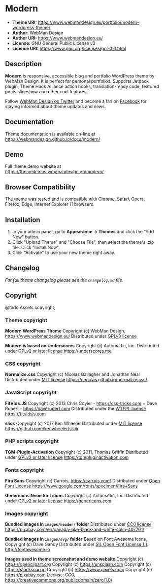 # Modern

* **Theme URI:**    https://www.webmandesign.eu/portfolio/modern-wordpress-theme/
* **Author:**       WebMan Design
* **Author URI:**   https://www.webmandesign.eu/
* **License:**      GNU General Public License v3
* **License URI:**  https://www.gnu.org/licenses/gpl-3.0.html


## Description

**Modern** is responsive, accessible blog and portfolio WordPress theme by WebMan Design. It is perfect for personal portfolios. Supports Jetpack plugin, Theme Hook Alliance action hooks, translation-ready code, featured posts slideshow and other cool features.

Follow [WebMan Design on Twitter](https://twitter.com/webmandesigneu) and become a fan on [Facebook](https://www.facebook.com/webmandesigneu) for staying informed about theme updates and news.


## Documentation

Theme documentation is available on-line at https://webmandesign.github.io/docs/modern/


## Demo

Full theme demo website at https://themedemos.webmandesign.eu/modern/


## Browser Compatibility

The theme was tested and is compatible with Chrome, Safari, Opera, Firefox, Edge, Internet Explorer 11 browsers.


## Installation

1. In your admin panel, go to **Appearance &rarr; Themes** and click the "Add New" button.
2. Click "Upload Theme" and "Choose File", then select the theme's .zip file. Click "Install Now".
3. Click "Activate" to use your new theme right away.


## Changelog

*For full theme changelog please see the `changelog.md` file.*


## Copyright
@todo Assets copyright;

### Theme copyright

**Modern WordPress Theme**
Copyright (c) WebMan Design, https://www.webmandesign.eu/
Distributed under [GPLv3 license](https://www.gnu.org/licenses/gpl-3.0.html)

**Modern is based on Underscores**
Copyright (c) Automattic, Inc.
Distributed under [GPLv2 or later license](https://www.gnu.org/licenses/gpl-2.0.html)
https://underscores.me

### CSS copyright

**Normalize.css**
Copyright (c) Nicolas Gallagher and Jonathan Neal
Distributed under [MIT license](https://opensource.org/licenses/MIT)
https://necolas.github.io/normalize.css/

### JavaScript copyright

**FitVids.JS**
Copyright (c) 2013 Chris Coyier - https://css-tricks.com + Dave Rupert - https://daverupert.com
Distributed under the [WTFPL license](https://sam.zoy.org/wtfpl/)
https://fitvidsjs.com

**slick**
Copyright (c) 2017 Ken Wheeler
Distributed under [MIT license](https://opensource.org/licenses/MIT)
https://github.com/kenwheeler/slick

### PHP scripts copyright

**TGM-Plugin-Activation**
Copyright (c) 2011, Thomas Griffin
Distributed under [GPLv2 or later license](https://www.gnu.org/licenses/gpl-2.0.html)
https://tgmpluginactivation.com

### Fonts copyright

**Fira Sans**
Copyright (c) Carrois, https://carrois.com/
Distributed under [Open Font License](http://scripts.sil.org/cms/scripts/page.php?site_id=nrsi&id=OFL_web)
https://www.google.com/fonts/specimen/Fira+Sans

**Genericons Neue font icons**
Copyright (c) Automattic, Inc.
Distributed under [GPLv2 or later license](https://www.gnu.org/licenses/gpl-2.0.html)
https://genericons.com

### Images copyright

**Bundled images in `images/header/` folder**
Distributed under [CC0 license](https://creativecommons.org/publicdomain/zero/1.0/)
https://pixabay.com/en/canada-lake-black-and-white-calm-407701/

**Bundled images in `images/svg/` folder**
Based on Font Awesome icons, Copyright (c) Dave Gandy
Distributed under [SIL Open Font License 1.1](http://scripts.sil.org/OFL).
http://fontawesome.io

**Images used in theme screenshot and demo website**
Copyright (c) https://openclipart.org
Copyright (c) https://unsplash.com
Copyright (c) https://stocksnap.io
Copyright (c) https://www.pexels.com
Copyright (c) https://pixabay.com
License: CC0, https://creativecommons.org/publicdomain/zero/1.0/
